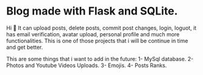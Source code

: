 # Blog made with Flask and SQLite.
Hi 👋
It can upload posts, delete posts, commit post changes, login, loguot, it has email verification, avatar upload, personal profile and much more functionalities.
This is one of those projects that i will be continue in time and get better.

This are some things that i want to add in the future:
1- MySql database.
2- Photos and Youtube Videos Uploads.
3- Emojis.
4- Posts Ranks.
